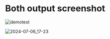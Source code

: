# Both output screenshot

![demotest](https://github.com/devniravshah/subtensor/assets/45036252/49b69e8e-488f-46f5-a37e-57ca3456077e)

![2024-07-06_17-23](https://github.com/devniravshah/subtensor/assets/45036252/ddb5b314-0410-48a3-abf5-6096afeb2fa3)
